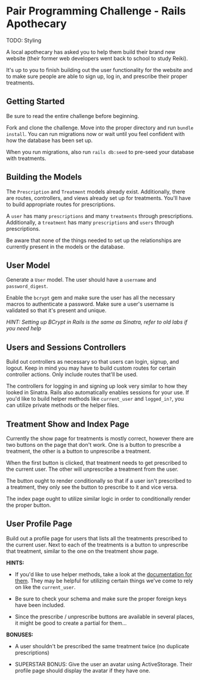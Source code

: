 # Pair Programming Challenge - Rails Apothecary

TODO: Styling

A local apothecary has asked you to help them build their brand new website (their former web developers went back to school to study Reiki).

It's up to you to finish building out the user functionality for the website and to make sure people are able to sign up, log in, and prescribe their proper treatments.

## Getting Started

Be sure to read the entire challenge before beginning.

Fork and clone the challenge. Move into the proper directory and run `bundle install`. You can run migrations now or wait until you feel confident with how the database has been set up.

When you run migrations, also run `rails db:seed` to pre-seed your database with treatments.

## Building the Models

The `Prescription` and `Treatment` models already exist. Additionally, there are routes, controllers, and views already set up for treatments. You'll have to build appropriate routes for prescriptions.

A `user` has many `prescriptions` and many `treatments` through prescriptions. Additionally, a `treatment` has many `prescriptions` and `users` through prescriptions.

Be aware that none of the things needed to set up the relationships are currently present in the models or the database.

## User Model

Generate a `User` model. The user should have a `username` and `password_digest`.

Enable the `bcrypt` gem and make sure the user has all the necessary macros to authenticate a password. Make sure a user's username is validated so that it's present and unique.

*HINT: Setting up BCrypt in Rails is the same as Sinatra, refer to old labs if you need help*

## Users and Sessions Controllers

Build out controllers as necessary so that users can login, signup, and logout. Keep in mind you may have to build custom routes for certain controller actions. Only include routes that'll be used.

The controllers for logging in and signing up look very similar to how they looked in Sinatra. Rails also automatically enables sessions for your use. If you'd like to build helper methods like `current_user` and `logged_in?`, you can utilize private methods or the helper files.

## Treatment Show and Index Page

Currently the show page for treatments is mostly correct, however there are two buttons on the page that don't work. One is a button to prescribe a treatment, the other is a button to unprescribe a treatment.

When the first button is clicked, that treatment needs to get prescribed to the current user. The other will unprescribe a treatment from the user.

The button ought to render conditionally so that if a user isn't prescribed to a treatment, they only see the button to prescribe to it and vice versa.

The index page ought to utilize similar logic in order to conditionally render the proper button.

## User Profile Page

Build out a profile page for users that lists all the treatments prescribed to the current user. Next to each of the treatments is a button to unprescribe that treatment, similar to the one on the treatment show page.

**HINTS:**

- If you'd like to use helper methods, take a look at the [documentation for them](https://api.rubyonrails.org/classes/ActionController/Helpers.html). They may be helpful for utilizing certain things we've come to rely on like the `current_user`.

- Be sure to check your schema and make sure the proper foreign keys have been included.

- Since the prescribe / unprescribe buttons are available in several places, it might be good to create a partial for them...

**BONUSES:**

- A user shouldn't be prescribed the same treatment twice (no duplicate prescriptions)

- SUPERSTAR BONUS: Give the user an avatar using ActiveStorage. Their profile page should display the avatar if they have one.

